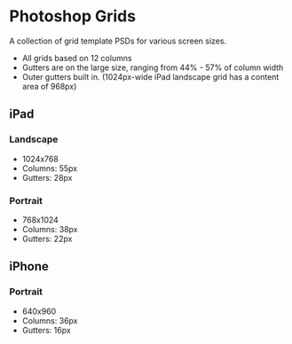 # Photoshop Grids
A collection of grid template PSDs for various screen sizes. 

* All grids based on 12 columns
* Gutters are on the large size, ranging from 44% - 57% of column width
* Outer gutters built in. (1024px-wide iPad landscape grid has a content area of 968px)

## iPad
### Landscape
* 1024x768
* Columns: 55px
* Gutters: 28px

### Portrait
* 768x1024
* Columns: 38px
* Gutters: 22px

## iPhone
### Portrait
* 640x960
* Columns: 36px
* Gutters: 16px
